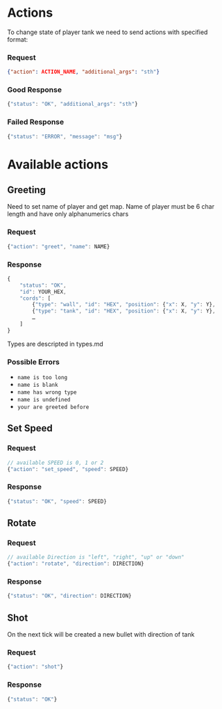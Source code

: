 # Actions
To change state of player tank we need to send actions with specified format:

### Request

```json
{"action": ACTION_NAME, "additional_args": "sth"}
```

### Good Response
```js
{"status": "OK", "additional_args": "sth"}
```

### Failed Response
```js
{"status": "ERROR", "message": "msg"}
```

# Available actions

## Greeting
Need to set name of player and get map. Name of player must be 6 char length and have only alphanumerics chars

### Request
```js
{"action": "greet", "name": NAME}
```

### Response
```js
{
    "status": "OK",
    "id": YOUR_HEX,
    "cords": [
        {"type": "wall", "id": "HEX", "position": {"x": X, "y": Y},
        {"type": "tank", "id": "HEX", "position": {"x": X, "y": Y},
        …
    ]
}
```

Types are descripted in types.md

### Possible Errors
* `name is too long` 
* `name is blank`
* `name has wrong type`
* `name is undefined`
* `your are greeted before`

## Set Speed

### Request
```js
// available SPEED is 0, 1 or 2
{"action": "set_speed", "speed": SPEED}
```

### Response
```js
{"status": "OK", "speed": SPEED}
```

## Rotate

### Request
```js
// available Direction is "left", "right", "up" or "down"
{"action": "rotate", "direction": DIRECTION}
```

### Response
```js
{"status": "OK", "direction": DIRECTION}
```

## Shot
On the next tick will be created a new bullet with direction of tank

### Request
```js
{"action": "shot"}
```

### Response
```js
{"status": "OK"}
```
